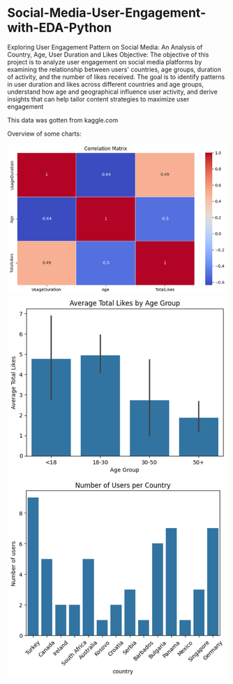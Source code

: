 # Social-Media-User-Engagement-with-EDA-Python
Exploring User Engagement Pattern on Social Media: An Analysis of Country, Age, User Duration and Likes
Objective: The objective of this project is to analyze user engagement on social media platforms by examining the relationship between users' countries, age groups, duration of activity, and the number of likes received. The goal is to identify patterns in user duration and likes across different countries and age groups, understand how age and geographical influence user activity, and derive insights that can help tailor content strategies to maximize user engagement

This data was gotten from kaggle.com

Overview of some charts:

![HEATMAP](HEATMAP.png)
![BIVARIATE](BIVARIATE.png)
![UNIVARIATE](UNIVARIATE.png)
